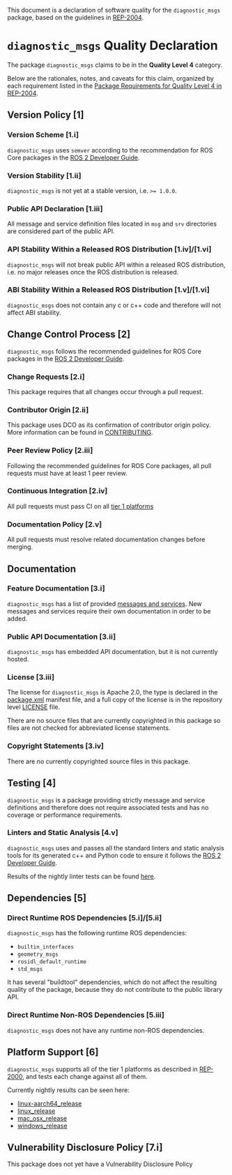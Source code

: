 This document is a declaration of software quality for the `diagnostic_msgs` package, based on the guidelines in [REP-2004](https://www.ros.org/reps/rep-2004.html).

# `diagnostic_msgs` Quality Declaration

The package `diagnostic_msgs` claims to be in the **Quality Level 4** category.

Below are the rationales, notes, and caveats for this claim, organized by each requirement listed in the [Package Requirements for Quality Level 4 in REP-2004](https://www.ros.org/reps/rep-2004.html).

## Version Policy [1]

### Version Scheme [1.i]

`diagnostic_msgs` uses `semver` according to the recommendation for ROS Core packages in the [ROS 2 Developer Guide](https://index.ros.org/doc/ros2/Contributing/Developer-Guide/#versioning).

### Version Stability [1.ii]

`diagnostic_msgs` is not yet at a stable version, i.e. `>= 1.0.0`.

### Public API Declaration [1.iii]

All message and service definition files located in `msg` and `srv` directories are considered part of the public API.

### API Stability Within a Released ROS Distribution [1.iv]/[1.vi]

`diagnostic_msgs` will not break public API within a released ROS distribution, i.e. no major releases once the ROS distribution is released.

### ABI Stability Within a Released ROS Distribution [1.v]/[1.vi]

`diagnostic_msgs` does not contain any c or c++ code and therefore will not affect ABI stability.

## Change Control Process [2]

`diagnostic_msgs` follows the recommended guidelines for ROS Core packages in the [ROS 2 Developer Guide](https://index.ros.org/doc/ros2/Contributing/Developer-Guide/#package-requirements).

### Change Requests [2.i]

This package requires that all changes occur through a pull request.

### Contributor Origin [2.ii]

This package uses DCO as its confirmation of contributor origin policy. More information can be found in [CONTRIBUTING](../CONTRIBUTING.md).

### Peer Review Policy [2.iii]

Following the recommended guidelines for ROS Core packages, all pull requests must have at least 1 peer review.

### Continuous Integration [2.iv]

All pull requests must pass CI on all [tier 1 platforms](https://www.ros.org/reps/rep-2000.html#support-tiers)

### Documentation Policy [2.v]

All pull requests must resolve related documentation changes before merging.

## Documentation

### Feature Documentation [3.i]

`diagnostic_msgs` has a list of provided [messages and services](README.md).
New messages and services require their own documentation in order to be added.

### Public API Documentation [3.ii]

`diagnostic_msgs` has embedded API documentation, but it is not currently hosted.

### License [3.iii]

The license for `diagnostic_msgs` is Apache 2.0, the type is declared in the [package.xml](package.xml) manifest file, and a full copy of the license is in the repository level [LICENSE](../LICENSE) file.

There are no source files that are currently copyrighted in this package so files are not checked for abbreviated license statements.

### Copyright Statements [3.iv]

There are no currently copyrighted source files in this package.

## Testing [4]

`diagnostic_msgs` is a package providing strictly message and service definitions and therefore does not require associated tests and has no coverage or performance requirements.

### Linters and Static Analysis [4.v]

`diagnostic_msgs` uses and passes all the standard linters and static analysis tools for its generated c++ and Python code to ensure it follows the [ROS 2 Developer Guide](https://index.ros.org/doc/ros2/Contributing/Developer-Guide/#linters).

Results of the nightly linter tests can be found [here](http://build.ros2.org/view/Epr/job/Epr__common_interfaces__ubuntu_bionic_amd64/lastBuild/testReport/diagnostic_msgs/).

## Dependencies [5]

### Direct Runtime ROS Dependencies [5.i]/[5.ii]

`diagnostic_msgs` has the following runtime ROS dependencies:
* `builtin_interfaces`
* `geometry_msgs`
* `rosidl_default_runtime`
* `std_msgs`

It has several "buildtool" dependencies, which do not affect the resulting quality of the package, because they do not contribute to the public library API.

### Direct Runtime Non-ROS Dependencies [5.iii]

`diagnostic_msgs` does not have any runtime non-ROS dependencies.

## Platform Support [6]

`diagnostic_msgs` supports all of the tier 1 platforms as described in [REP-2000](https://www.ros.org/reps/rep-2000.html#support-tiers), and tests each change against all of them.

Currently nightly results can be seen here:
* [linux-aarch64_release](https://ci.ros2.org/view/nightly/job/nightly_linux-aarch64_release/lastBuild/testReport/diagnostic_msgs/)
* [linux_release](https://ci.ros2.org/view/nightly/job/nightly_linux_release/lastBuild/testReport/diagnostic_msgs/)
* [mac_osx_release](https://ci.ros2.org/view/nightly/job/nightly_osx_release/lastBuild/testReport/diagnostic_msgs/)
* [windows_release](https://ci.ros2.org/view/nightly/job/nightly_win_rel/lastBuild/testReport/diagnostic_msgs/)

## Vulnerability Disclosure Policy [7.i]

This package does not yet have a Vulnerability Disclosure Policy
